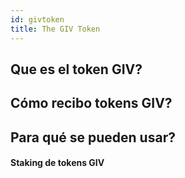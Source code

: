 ```yaml
---
id: givtoken
title: The GIV Token
---
```

## Que es el token GIV? 

## Cómo recibo tokens GIV?

## Para qué se pueden usar?

#### Staking de tokens GIV